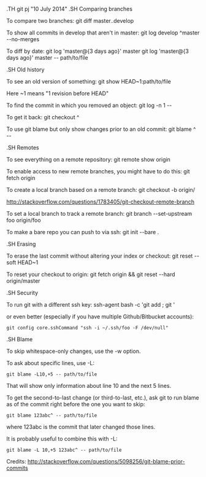 .TH git pj "10 July 2014"
.SH Comparing branches

To compare two branches:
    git diff master..develop

To show all commits in develop that aren't in master:
    git log develop ^master --no-merges

To diff by date:
    git log 'master@{3 days ago}' master
    git log 'master@{3 days ago}' master -- path/to/file

.SH Old history

To see an old version of something:
    git show HEAD~1:path/to/file

Here ~1 means "1 revision before HEAD"

To find the commit in which you removed an object:
    git log -n 1 -- <filename>

To get it back:
    git checkout <commit>^ <filename>

To use git blame but only show changes prior to an old commit:
    git blame <commit>^ -- <filename>


.SH Remotes

To see everything on a remote repository:
    git remote show origin

To enable access to new remote branches, you might have to do this:
    git fetch origin

To create a local branch based on a remote branch:
    git checkout -b <branch> origin/<branch>

http://stackoverflow.com/questions/1783405/git-checkout-remote-branch

To set a local branch to track a remote branch:
    git branch --set-upstream foo origin/foo

To make a bare repo you can push to via ssh:
    git init --bare .

.SH Erasing

To erase the last commit without altering your index or checkout:
    git reset --soft HEAD~1

To reset your checkout to origin:
    git fetch origin && git reset --hard origin/master


.SH Security

To run git with a different ssh key:
    ssh-agent bash -c 'git add <private-key>; git <cmd>'

or even better (especially if you have multiple Github/Bitbucket accounts):

    git config core.sshCommand "ssh -i ~/.ssh/foo -F /dev/null"

.SH Blame

To skip whitespace-only changes, use the -w option.

To ask about specific lines, use -L:

    git blame -L10,+5 -- path/to/file

That will show only information about line 10 and the next 5 lines.

To get the second-to-last change (or third-to-last, etc.),
ask git to run blame as of the commit right before the 
one you want to skip:

    git blame 123abc^ -- path/to/file

where 123abc is the commit that later changed those lines.

It is probably useful to combine this with -L:

    git blame -L 10,+5 123abc^ -- path/to/file

Credits: http://stackoverflow.com/questions/5098256/git-blame-prior-commits

